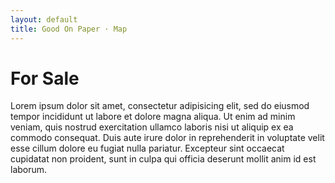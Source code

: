 ```yaml
---
layout: default
title: Good On Paper · Map
---
```


# For Sale

Lorem ipsum dolor sit amet, consectetur adipisicing elit, sed do eiusmod tempor incididunt ut labore et dolore magna aliqua. Ut enim ad minim veniam, quis nostrud exercitation ullamco laboris nisi ut aliquip ex ea commodo consequat. Duis aute irure dolor in reprehenderit in voluptate velit esse cillum dolore eu fugiat nulla pariatur. Excepteur sint occaecat cupidatat non proident, sunt in culpa qui officia deserunt mollit anim id est laborum.

<form action="/charge" method="POST">
  <script
    src="https://checkout.stripe.com/checkout.js" class="stripe-button"
    data-key="pk_test_k6GxiJneftCAzl8wYFHSdemb"
    data-image="/img/documentation/checkout/marketplace.png"
    data-name="Andy McMillan"
    data-amount="5000"
    data-locale="auto"
		data-shipping-address="true"
		>
  </script>
</form>
